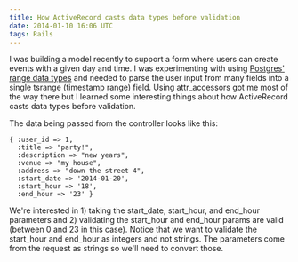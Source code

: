 ```yaml
---
title: How ActiveRecord casts data types before validation
date: 2014-01-10 16:06 UTC
tags: Rails
---
```


I was building a model recently to support a form where users can create events
with a given day and time.  I was experimenting with using [Postgres' range data
types](http://www.simontaranto.com/2013/12/31/using-postgresql-s-tsrange-range-type-with-rails.html)
and needed to parse the user input from many fields into a single tsrange
(timestamp range) field.  Using attr\_accessors got me most of the way there but
I learned some interesting things about how ActiveRecord casts data types before
validation.

The data being passed from the controller looks like this:

```
{ :user_id => 1,
  :title => "party!",
  :description => "new years",
  :venue => "my house",
  :address => "down the street 4",
  :start_date => '2014-01-20',
  :start_hour => '18',
  :end_hour => '23' }
```

We're interested in 1) taking the start_date, start_hour, and end_hour parameters
 and 2) validating the start_hour and end_hour params are valid (between 0 and
23 in this case). Notice that we want to validate the start_hour and end_hour as
integers and not strings.  The parameters come from the request as strings so we'll
need to convert those.  
